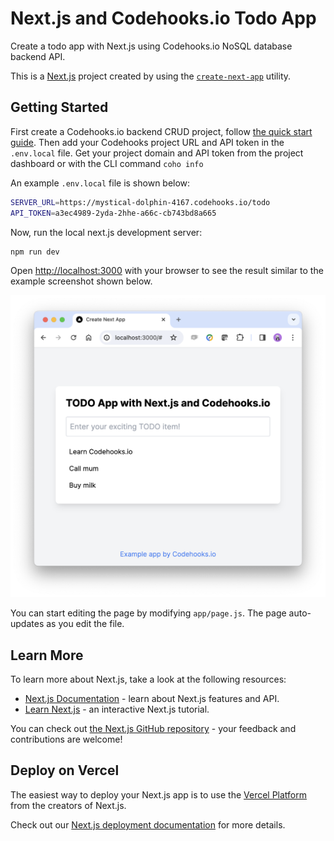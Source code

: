 # Next.js and Codehooks.io Todo App</h3>

Create a todo app with Next.js using Codehooks.io NoSQL database backend API. 

This is a [Next.js](https://nextjs.org/) project created by using the [`create-next-app`](https://github.com/vercel/next.js/tree/canary/packages/create-next-app) utility.

## Getting Started

First create a Codehooks.io backend CRUD project, follow [the quick start guide](https://codehooks.io/docs/quickstart-cli). 
Then add your Codehooks project URL and API token in the `.env.local` file. Get your project domain and API token from the project dashboard or with the CLI command `coho info`

An example `.env.local` file is shown below:

```bash
SERVER_URL=https://mystical-dolphin-4167.codehooks.io/todo
API_TOKEN=a3ec4989-2yda-2hhe-a66c-cb743bd8a665
```

Now, run the local next.js development server:

```bash
npm run dev
```

Open [http://localhost:3000](http://localhost:3000) with your browser to see the result similar to the example screenshot shown below.

![screenshot](./screenshots/todoapp.png)

You can start editing the page by modifying `app/page.js`. The page auto-updates as you edit the file.


## Learn More

To learn more about Next.js, take a look at the following resources:

- [Next.js Documentation](https://nextjs.org/docs) - learn about Next.js features and API.
- [Learn Next.js](https://nextjs.org/learn) - an interactive Next.js tutorial.

You can check out [the Next.js GitHub repository](https://github.com/vercel/next.js/) - your feedback and contributions are welcome!

## Deploy on Vercel

The easiest way to deploy your Next.js app is to use the [Vercel Platform](https://vercel.com/new?utm_medium=default-template&filter=next.js&utm_source=create-next-app&utm_campaign=create-next-app-readme) from the creators of Next.js.

Check out our [Next.js deployment documentation](https://nextjs.org/docs/deployment) for more details.

